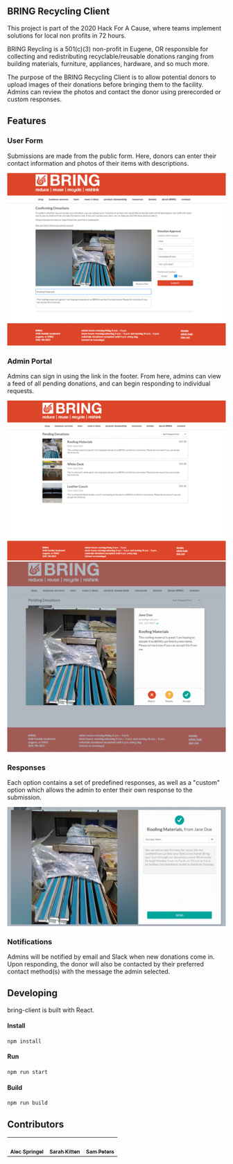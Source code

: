 ## BRING Recycling Client

This project is part of the 2020 Hack For A Cause, where teams implement solutions for local non profits in 72 hours.

BRING Reycling is a 501(c)(3) non-profit in Eugene, OR responsible for collecting and redistributing recyclable/reusable donations ranging from building materials, furniture, appliances, hardware, and so much more.

The purpose of the BRING Recycling Client is to allow potential donors to upload images of their donations before bringing them to the facility. Admins can review the photos and contact the donor using prerecorded or custom responses.

## Features  
### User Form
Submissions are made from the public form. Here, donors can enter their contact information and photos of their items with descriptions.  

![](media/form.gif)

### Admin Portal
Admins can sign in using the link in the footer. From here, admins can view a feed of all pending donations, and can begin responding to individual requests.  

![](media/admin-portal.gif)
![](media/response-description.gif)

### Responses
Each option contains a set of predefined responses, as well as a "custom" option which allows the admin to enter their own response to the submission.

![](media/response-message.gif)

### Notifications
Admins will be notified by email and Slack when new donations come in. Upon responding, the donor will also be contacted by their preferred contact method(s) with the message the admin selected.  


## Developing
bring-client is built with React.  

#### Install
```
npm install
```
#### Run
```
npm run start
```
#### Build
```
npm run build
```

## Contributors

<table>
  <tr>
    <td align="center"><a href="http://www.alecspringel.com"><img src="https://avatars2.githubusercontent.com/u/58418733?s=460&u=2c376b48a639dd67bf354de5ae504fc249a434c4&v=4" width="100px;" alt=""/><br /><sub><b>Alec Springel</b></sub></a><br /></td>
    <td align="center"><a href="https://github.com/sarahkitten"><img src="https://avatars1.githubusercontent.com/u/59421998?s=460&u=f5d75ab922f82e9e014ff7d79939a6073e46ab5d&v=4" width="100px;" alt=""/><br /><sub><b>Sarah Kitten</b></sub></a><br /></td>
    <td align="center"><a href="https://github.com/sampeters747"><img src="https://avatars1.githubusercontent.com/u/34805699?s=460&v=4" width="100px;" alt=""/><br /><sub><b>Sam Peters</b></sub></a><br /></td>
</table>
